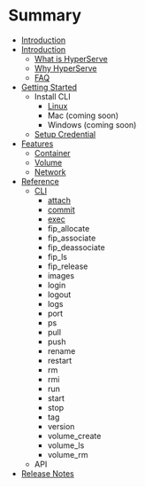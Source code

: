 # Summary

* [Introduction](README.md)
* [Introduction](Introduction/__index__.md)
   * [What is HyperServe](Introduction/what_is_hyperserve.md)
   * [Why HyperServe](Introduction/why_hyperserve.md)
   * [FAQ](Introduction/faq.md)
* [Getting Started](GettingStarted/__index__.md)
   * Install CLI
       * [Linux](GettingStarted/linux.md)
       * Mac (coming soon)
       * Windows (coming soon)
   * [Setup Credential](GettingStarted/setup_credential.md)
* [Features](Feature/__index__.md)
   * [Container](Feature/container.md)
   * [Volume](Feature/volume.md)
   * [Network](Feature/network.md)
* [Reference](Reference/__index__.md)
   * [CLI](Reference/CLI/__index__.md)
       * [attach](Reference/CLI/attach.md)
       * [commit](Reference/CLI/commit.md)
       * [exec](Reference/CLI/exec.md)
       * fip_allocate
       * fip_associate
       * fip_deassociate
       * fip_ls
       * fip_release
       * images
       * login
       * logout
       * logs
       * port
       * ps
       * pull
       * push
       * rename
       * restart
       * rm
       * rmi
       * run
       * start
       * stop
       * tag
       * version
       * volume_create
       * volume_ls
       * volume_rm
   * API
* [Release Notes](ReleaseNote/__index__.md)


